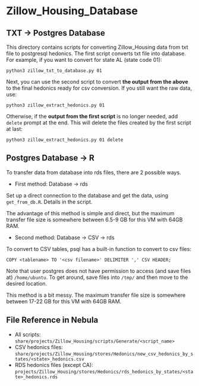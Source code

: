# Zillow_Housing_Database

## TXT -> Postgres Database
This directory contains scripts for converting Zillow_Housing data from txt file to postgresql hedonics.
The first script converts txt file into database. For example, if you want to convert for state AL (state code 01):
```
python3 zillow_txt_to_database.py 01
```
Next, you can use the second script to convert **the output from the above** to the final hedonics ready for csv conversion. If you still want the raw data, use:
```
python3 zillow_extract_hedonics.py 01
```
Otherwise, if the **output from the first script** is no longer needed, add `delete` prompt at the end. This will delete the files created by the first script at last:
```
python3 zillow_extract_hedonics.py 01 delete
```

## Postgres Database -> R
To transfer data from database into rds files, there are 2 possible ways.

- First method: Database -> rds

Set up a direct connection to the database and get the data, using `get_from_db.R`. Details in the script.

The advantage of this method is simple and direct, but the maximum transfer file size is somewhere between 6.5-9 GB for this VM with 64GB RAM.

- Second method: Database -> CSV -> rds

To convert to CSV tables, psql has a built-in function to convert to csv files:
```
COPY <tablename> TO '<csv filename>' DELIMITER ',' CSV HEADER;
```
Note that user postgres does not have permission to access (and save files at) `/home/ubuntu`. To get around, save files into `/tmp/` and then move to the desired location.

This method is a bit messy. The maximum transfer file size is somewhere between 17-22 GB for this VM with 64GB RAM.

## File Reference in Nebula
- All scripts: `share/projects/Zillow_Housing/scripts/Generate/<script_name>`
- CSV hedonics files: `share/projects/Zillow_Housing/stores/Hedonics/new_csv_hedonics_by_states/<state>_hedonics.csv`
- RDS hedonics files (except CA): `projects/Zillow_Housing/stores/Hedonics/rds_hedonics_by_states/<state>_hedonics.rds`
